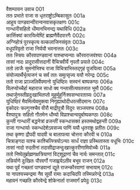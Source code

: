 वैशम्पायन उवाच	001  
ततः प्रभाते राजा स धृतराष्ट्रोऽम्बिकासुतः	001a  
आहूय पाण्डवान्वीरान्वनवासकृतक्षणः	001c  
गान्धारीसहितो धीमानभिनन्द्य यथाविधि	002a  
कार्त्तिक्यां कारयित्वेष्टिं ब्राह्मणैर्वेदपारगैः	002c  
अग्निहोत्रं पुरस्कृत्य वल्कलाजिनसंवृतः	003a  
वधूपरिवृतो राजा निर्ययौ भवनात्ततः	003c  
ततः स्त्रियः कौरवपाण्डवानां याश्चाप्यन्याः कौरवराजवंश्याः	004a  
तासां नादः प्रादुरासीत्तदानीं वैचित्रवीर्ये नृपतौ प्रयाते	004c  
ततो लाजैः सुमनोभिश्च राजा विचित्राभिस्तद्गृहं पूजयित्वा	005a  
संयोज्यार्थैर्भृत्यजनं च सर्वं ततः समुत्सृज्य ययौ नरेन्द्रः	005c  
ततो राजा प्राञ्जलिर्वेपमानो युधिष्ठिरः सस्वनं बाष्पकण्ठः	006a  
विलप्योच्चैर्हा महाराज साधो क्व गन्तासीत्यपतत्तात भूमौ	006c  
तथार्जुनस्तीव्रदुःखाभितप्तो मुहुर्मुहुर्निःश्वसन्भारताग्र्यः	007a  
युधिष्ठिरं मैवमित्येवमुक्त्वा निगृह्याथोदीधरत्सीदमानः	007c  
वृकोदरः फल्गुनश्चैव वीरौ माद्रीपुत्रौ विदुरः सञ्जयश्च	008a  
वैश्यापुत्रः सहितो गौतमेन धौम्यो विप्राश्चान्वयुर्बाष्पकण्ठाः	008c  
कुन्ती गान्धारीं बद्धनेत्रां व्रजन्तीं स्कन्धासक्तं हस्तमथोद्वहन्ती	009a  
राजा गान्धार्याः स्कन्धदेशेऽवसज्य पाणिं ययौ धृतराष्ट्रः प्रतीतः	009c  
तथा कृष्णा द्रौपदी यादवी च बालापत्या चोत्तरा कौरवी च	010a  
चित्राङ्गदा याश्च काश्चित्स्त्रियोऽन्याः सार्धं राज्ञा प्रस्थितास्ता वधूभिः	010c  
तासां नादो रुदतीनां तदासीद्राजन्दुःखात्कुररीणामिवोच्चैः	011a  
ततो निष्पेतुर्ब्राह्मणक्षत्रियाणां विट्शूद्राणां चैव नार्यः समन्तात्	011c  
तन्निर्याणे दुःखितः पौरवर्गो गजाह्वयेऽतीव बभूव राजन्	012a  
यथा पूर्वं गच्छतां पाण्डवानां द्यूते राजन्कौरवाणां सभायाम्	012c  
या नापश्यच्चन्द्रमा नैव सूर्यो रामाः कदाचिदपि तस्मिन्नरेन्द्रे	013a  
महावनं गच्छति कौरवेन्द्रे शोकेनार्ता राजमार्गं प्रपेदुः	013c  
